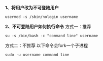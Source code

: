 **1、将用户改为不可登陆用户**

```shell
usermod -s /sbin/nologin username
```
**2、不可登陆用户如何执行命令**
方式一：推荐

```shell
su -s /bin/bash -c "command line" username
```
方式二：不推荐    以下命令会fork一个子进程
```shell
sudo -u username command line 
```